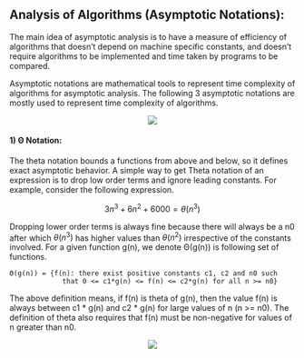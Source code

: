 ## Analysis of Algorithms (Asymptotic Notations): 

The main idea of asymptotic analysis is to have a measure of efficiency of algorithms that doesn’t depend on machine specific constants, and doesn’t require algorithms to be implemented and time taken by programs to be compared.

Asymptotic notations are mathematical tools to represent time complexity of algorithms for asymptotic analysis. The following 3 asymptotic notations are mostly used to represent time complexity of algorithms.

<center> 

![](https://media.geeksforgeeks.org/wp-content/uploads/AlgoAnalysis-1.png)

</center>
    
#### **1) Θ Notation:** 
The theta notation bounds a functions from above and below, so it defines exact asymptotic behavior.
A simple way to get Theta notation of an expression is to drop low order terms and ignore leading constants. For example, consider the following expression.

$$3n^{3}+6n^{2}+6000=\theta(n^{3})$$

Dropping lower order terms is always fine because there will always be a n0 after which $\theta(n^{3})$ has higher values than $\theta(n^{2})$ irrespective of the constants involved. For a given function g(n), we denote Θ(g(n)) is following set of functions.

    Θ(g(n)) = {f(n): there exist positive constants c1, c2 and n0 such 
                 that 0 <= c1*g(n) <= f(n) <= c2*g(n) for all n >= n0}

The above definition means, if f(n) is theta of g(n), then the value f(n) is always between c1 * g(n) and c2 * g(n) for large values of n (n >= n0). The definition of theta also requires that f(n) must be non-negative for values of n greater than n0.

<center> 

![](https://media.geeksforgeeks.org/wp-content/uploads/AlgoAnalysis-2.png)

</center>

``` cpp


```